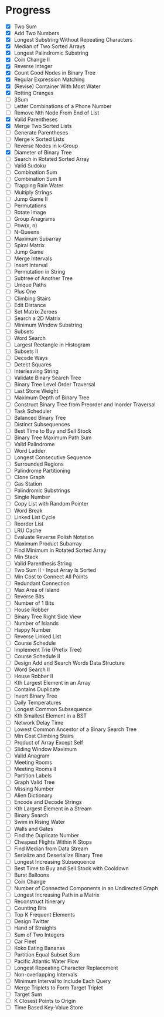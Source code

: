 # Progress

- [x] Two Sum
- [x] Add Two Numbers
- [x] Longest Substring Without Repeating Characters
- [x] Median of Two Sorted Arrays
- [x] Longest Palindromic Substring
- [x] Coin Change II
- [x] Reverse Integer
- [x] Count Good Nodes in Binary Tree
- [x] Regular Expression Matching
- [x] (Revise) Container With Most Water
- [x] Rotting Oranges
- [ ] 3Sum
- [ ] Letter Combinations of a Phone Number
- [ ] Remove Nth Node From End of List
- [x] Valid Parentheses
- [x] Merge Two Sorted Lists
- [ ] Generate Parentheses
- [ ] Merge k Sorted Lists
- [ ] Reverse Nodes in k-Group
- [x] Diameter of Binary Tree
- [ ] Search in Rotated Sorted Array
- [ ] Valid Sudoku
- [ ] Combination Sum
- [ ] Combination Sum II
- [ ] Trapping Rain Water
- [ ] Multiply Strings
- [ ] Jump Game II
- [ ] Permutations
- [ ] Rotate Image
- [ ] Group Anagrams
- [ ] Pow(x, n)
- [ ] N-Queens
- [ ] Maximum Subarray
- [ ] Spiral Matrix
- [ ] Jump Game
- [ ] Merge Intervals
- [ ] Insert Interval
- [ ] Permutation in String
- [ ] Subtree of Another Tree
- [ ] Unique Paths
- [ ] Plus One
- [ ] Climbing Stairs
- [ ] Edit Distance
- [ ] Set Matrix Zeroes
- [ ] Search a 2D Matrix
- [ ] Minimum Window Substring
- [ ] Subsets
- [ ] Word Search
- [ ] Largest Rectangle in Histogram
- [ ] Subsets II
- [ ] Decode Ways
- [ ] Detect Squares
- [ ] Interleaving String
- [ ] Validate Binary Search Tree
- [ ] Binary Tree Level Order Traversal
- [ ] Last Stone Weight
- [ ] Maximum Depth of Binary Tree
- [ ] Construct Binary Tree from Preorder and Inorder Traversal
- [ ] Task Scheduler
- [ ] Balanced Binary Tree
- [ ] Distinct Subsequences
- [ ] Best Time to Buy and Sell Stock
- [ ] Binary Tree Maximum Path Sum
- [ ] Valid Palindrome
- [ ] Word Ladder
- [ ] Longest Consecutive Sequence
- [ ] Surrounded Regions
- [ ] Palindrome Partitioning
- [ ] Clone Graph
- [ ] Gas Station
- [ ] Palindromic Substrings
- [ ] Single Number
- [ ] Copy List with Random Pointer
- [ ] Word Break
- [ ] Linked List Cycle
- [ ] Reorder List
- [ ] LRU Cache
- [ ] Evaluate Reverse Polish Notation
- [ ] Maximum Product Subarray
- [ ] Find Minimum in Rotated Sorted Array
- [ ] Min Stack
- [ ] Valid Parenthesis String
- [ ] Two Sum II - Input Array Is Sorted
- [ ] Min Cost to Connect All Points
- [ ] Redundant Connection
- [ ] Max Area of Island
- [ ] Reverse Bits
- [ ] Number of 1 Bits
- [ ] House Robber
- [ ] Binary Tree Right Side View
- [ ] Number of Islands
- [ ] Happy Number
- [ ] Reverse Linked List
- [ ] Course Schedule
- [ ] Implement Trie (Prefix Tree)
- [ ] Course Schedule II
- [ ] Design Add and Search Words Data Structure
- [ ] Word Search II
- [ ] House Robber II
- [ ] Kth Largest Element in an Array
- [ ] Contains Duplicate
- [ ] Invert Binary Tree
- [ ] Daily Temperatures
- [ ] Longest Common Subsequence
- [ ] Kth Smallest Element in a BST
- [ ] Network Delay Time
- [ ] Lowest Common Ancestor of a Binary Search Tree
- [ ] Min Cost Climbing Stairs
- [ ] Product of Array Except Self
- [ ] Sliding Window Maximum
- [ ] Valid Anagram
- [ ] Meeting Rooms
- [ ] Meeting Rooms II
- [ ] Partition Labels
- [ ] Graph Valid Tree
- [ ] Missing Number
- [ ] Alien Dictionary
- [ ] Encode and Decode Strings
- [ ] Kth Largest Element in a Stream
- [ ] Binary Search
- [ ] Swim in Rising Water
- [ ] Walls and Gates
- [ ] Find the Duplicate Number
- [ ] Cheapest Flights Within K Stops
- [ ] Find Median from Data Stream
- [ ] Serialize and Deserialize Binary Tree
- [ ] Longest Increasing Subsequence
- [ ] Best Time to Buy and Sell Stock with Cooldown
- [ ] Burst Balloons
- [ ] Coin Change
- [ ] Number of Connected Components in an Undirected Graph
- [ ] Longest Increasing Path in a Matrix
- [ ] Reconstruct Itinerary
- [ ] Counting Bits
- [ ] Top K Frequent Elements
- [ ] Design Twitter
- [ ] Hand of Straights
- [ ] Sum of Two Integers
- [ ] Car Fleet
- [ ] Koko Eating Bananas
- [ ] Partition Equal Subset Sum
- [ ] Pacific Atlantic Water Flow
- [ ] Longest Repeating Character Replacement
- [ ] Non-overlapping Intervals
- [ ] Minimum Interval to Include Each Query
- [ ] Merge Triplets to Form Target Triplet
- [ ] Target Sum
- [ ] K Closest Points to Origin
- [ ] Time Based Key-Value Store
